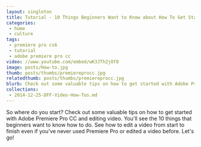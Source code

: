 ```yaml
---
layout: singleton
title: Tutorial - 10 Things Beginners Want to Know about How To Get Started with Adobe Premiere Pro CC
categories:
 - home
 - culture
tags:
 - premiere pro cs6
 - tutorial
 - adobe premiere pro cc
video: //www.youtube.com/embed/wK3JTh2jOf8
image: posts/How-to.jpg
thumb: posts/thumbs/premiereprocc.jpg
relatedthumb: posts/thumbs/premiereprocc.jpg
blurb: Check out some valuable tips on how to get started with Adobe Premiere Pro CC and editing video.
collections:
 - 2014-12-25-DFF-Video-How-Tos.md
---
```


So where do you start? Check out some valuable tips on how to get started with Adobe Premiere Pro CC and editing video. You'll see the 10 things that beginners want to know how to do. See how to edit a video from start to finish even if you've never used Premiere Pro or edited a video before. Let's go!
